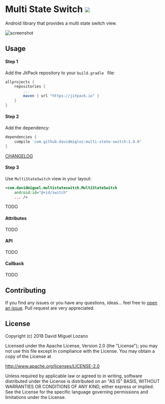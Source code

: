 # Multi State Switch  [![](https://jitpack.io/v/davidmigloz/multi-state-switch.svg)](https://jitpack.io/#davidmigloz/multi-state-switch)

Android library that provides a multi state switch view.

![screenshot](docs/multi-state-switch.gif)

## Usage

#### Step 1

Add the JitPack repository to your `build.gradle ` file:

```gradle
allprojects {
	repositories {
		...
		maven { url "https://jitpack.io" }
	}
}
```

#### Step 2

Add the dependency:

```gradle
dependencies {
	compile 'com.github.davidmigloz:multi-state-switch:1.0.0'
}
```

[CHANGELOG](https://github.com/davidmigloz/multi-state-switch/blob/master/CHANGELOG.md)

#### Step 3

Use `MultiStateSwitch` view in your layout:

```xml
<com.davidmiguel.multistateswitch.MultiStateSwitch
    android:id="@+id/switch"
    ... />
```

TODO

#### Attributes

TODO

#### API

TODO

#### Callback

TODO

## Contributing

If you find any issues or you have any questions, ideas... feel free to [open an issue](https://github.com/davidmigloz/multi-state-switch/issues/new).
Pull request are very appreciated.

## License

Copyright (c) 2018 David Miguel Lozano

Licensed under the Apache License, Version 2.0 (the "License");
you may not use this file except in compliance with the License.
You may obtain a copy of the License at

http://www.apache.org/licenses/LICENSE-2.0

Unless required by applicable law or agreed to in writing, software
distributed under the License is distributed on an "AS IS" BASIS,
WITHOUT WARRANTIES OR CONDITIONS OF ANY KIND, either express or implied.
See the License for the specific language governing permissions and
limitations under the License.
